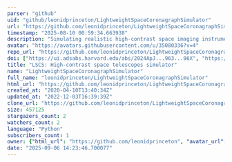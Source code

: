 ```yaml
---
parser: "github"
uid: "github/leonidprinceton/LightweightSpaceCoronagraphSimulator"
url: "https://github.com/leonidprinceton/LightweightSpaceCoronagraphSimulator"
timestamp: "2025-08-10 00:59:34.663938"
description: "Simulating realistic high-contrast space imaging instruments in their linear regime"
avatar: "https://avatars.githubusercontent.com/u/35080336?v=4"
repo_url: "https://github.com/leonidprinceton/LightweightSpaceCoronagraphSimulator"
doi: ["https://ui.adsabs.harvard.edu/abs/2024ApJ...963...96X", "https://ui.adsabs.harvard.edu/abs/2025ascl.soft07002P/abstract"]
title: "LSCS: High-contrast space telescopes simulator"
name: "LightweightSpaceCoronagraphSimulator"
full_name: "leonidprinceton/LightweightSpaceCoronagraphSimulator"
html_url: "https://github.com/leonidprinceton/LightweightSpaceCoronagraphSimulator"
created_at: "2020-04-10T13:40:34Z"
updated_at: "2022-12-03T16:39:39Z"
clone_url: "https://github.com/leonidprinceton/LightweightSpaceCoronagraphSimulator.git"
size: 457125
stargazers_count: 2
watchers_count: 2
language: "Python"
subscribers_count: 1
owner: {"html_url": "https://github.com/leonidprinceton", "avatar_url": "https://avatars.githubusercontent.com/u/35080336?v=4", "login": "leonidprinceton", "type": "User"}
date: "2025-09-06 14:23:46.700077"
---
```

